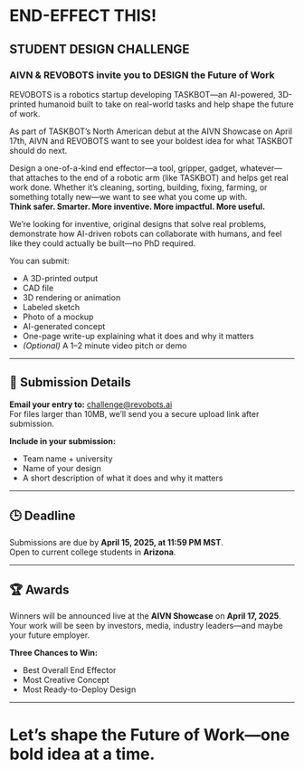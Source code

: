 # END-EFFECT THIS!  
## STUDENT DESIGN CHALLENGE

### AIVN & REVOBOTS invite you to DESIGN the Future of Work

REVOBOTS is a robotics startup developing TASKBOT—an AI-powered, 3D-printed humanoid built to take on real-world tasks and help shape the future of work.

As part of TASKBOT’s North American debut at the AIVN Showcase on April 17th, AIVN and REVOBOTS want to see your boldest idea for what TASKBOT should do next.

Design a one-of-a-kind end effector—a tool, gripper, gadget, whatever—that attaches to the end of a robotic arm (like TASKBOT) and helps get real work done. Whether it’s cleaning, sorting, building, fixing, farming, or something totally new—we want to see what you come up with.  
**Think safer. Smarter. More inventive. More impactful. More useful.**

We’re looking for inventive, original designs that solve real problems, demonstrate how AI-driven robots can collaborate with humans, and feel like they could actually be built—no PhD required.

You can submit:
- A 3D-printed output  
- CAD file  
- 3D rendering or animation  
- Labeled sketch  
- Photo of a mockup  
- AI-generated concept  
- One-page write-up explaining what it does and why it matters  
- *(Optional)* A 1–2 minute video pitch or demo

---

## 📩 Submission Details

**Email your entry to:** [challenge@revobots.ai](mailto:challenge@revobots.ai)  
For files larger than 10MB, we’ll send you a secure upload link after submission.

**Include in your submission:**
- Team name + university  
- Name of your design  
- A short description of what it does and why it matters

---

## 🕒 Deadline

Submissions are due by **April 15, 2025, at 11:59 PM MST**.  
Open to current college students in **Arizona**.

---

## 🏆 Awards

Winners will be announced live at the **AIVN Showcase** on **April 17, 2025**.  
Your work will be seen by investors, media, industry leaders—and maybe your future employer.

**Three Chances to Win:**
- Best Overall End Effector  
- Most Creative Concept  
- Most Ready-to-Deploy Design

---

# Let’s shape the Future of Work—one bold idea at a time.
